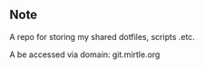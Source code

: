 ## Note

A repo for storing my shared dotfiles, scripts .etc.

A be accessed via domain: git.mirtle.org
